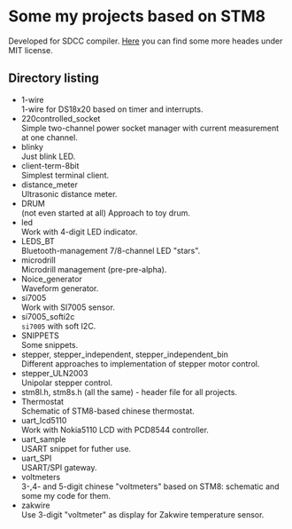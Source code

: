 Some my projects based on STM8
==============================

Developed for SDCC compiler. [Here](https://github.com/gicking/STM8_headers) you can find some more 
heades under MIT license.

## Directory listing

- 1-wire  
1-wire for DS18x20 based on timer and interrupts.
- 220controlled_socket  
Simple two-channel power socket manager with current measurement at one channel.
- blinky  
Just blink LED.
- client-term-8bit  
Simplest terminal client.
- distance_meter  
Ultrasonic distance meter.
- DRUM  
(not even started at all) Approach to toy drum.
- led  
Work with 4-digit LED indicator.
- LEDS_BT  
Bluetooth-management 7/8-channel LED "stars".
- microdrill  
Microdrill management (pre-pre-alpha).
- Noice_generator  
Waveform generator.
- si7005  
Work with SI7005 sensor.
- si7005_softi2c  
`si7005` with soft I2C.
- SNIPPETS  
Some snippets.
- stepper, stepper_independent, stepper_independent_bin  
Different approaches to implementation of stepper motor control.
- stepper_ULN2003  
Unipolar stepper control.
- stm8l.h, stm8s.h (all the same) - header file for all projects.
- Thermostat  
Schematic of STM8-based chinese thermostat.
- uart_lcd5110  
Work with Nokia5110 LCD with PCD8544 controller.
- uart_sample  
USART snippet for futher use.
- uart_SPI  
USART/SPI gateway.
- voltmeters  
3-,4- and 5-digit chinese "voltmeters" based on STM8: schematic and some my code for them.
- zakwire  
Use 3-digit "voltmeter" as display for Zakwire temperature sensor.
